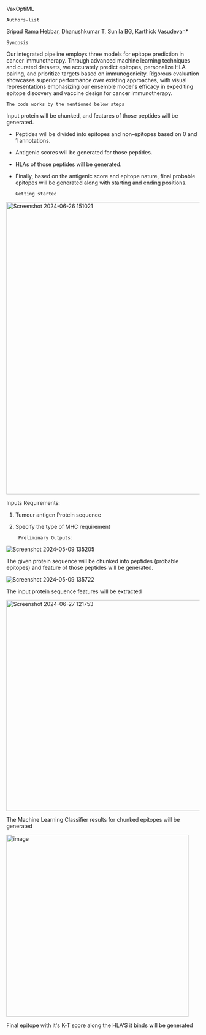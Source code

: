 VaxOptiML

    Authors-list
  Sripad Rama Hebbar, Dhanushkumar T, Sunila BG,  Karthick Vasudevan*


    Synopsis 

Our integrated pipeline employs three models for epitope prediction in cancer immunotherapy. Through advanced machine learning techniques and curated datasets, we accurately predict epitopes, personalize HLA pairing, and prioritize targets based on immunogenicity. Rigorous evaluation showcases superior performance over existing approaches, with visual representations emphasizing our ensemble model's efficacy in expediting epitope discovery and vaccine design for cancer immunotherapy. 

    The code works by the mentioned below steps  

Input protein will be chunked, and features of those peptides will be generated.

- Peptides will be divided into epitopes and non-epitopes based on 0 and 1 annotations.
- Antigenic scores will be generated for those peptides.
- HLAs of those peptides will be generated.
- Finally, based on the antigenic score and epitope nature, final probable epitopes will be generated along with starting and ending positions.





      Getting started
  
 <img width="763" alt="Screenshot 2024-06-26 151021" src="https://github.com/danukumar111999/VaxOptiML/assets/172895426/a1e793ce-372f-416a-8602-1f0bf10b3acd">






Inputs Requirements:
1. Tumour antigen Protein sequence
2. Specify the type of MHC requirement
   

        Preliminary Outputs:
![Screenshot 2024-05-09 135205](https://github.com/sripad2020/aaa/assets/59697056/bbe98dba-cc77-46ce-82a2-e3c21baca954)


The given protein sequence will be chunked into peptides (probable epitopes)  and feature of those peptides will be generated.


![Screenshot 2024-05-09 135722](https://github.com/sripad2020/aaa/assets/59697056/d4ee347d-5d37-4364-aa27-fc70f6bcd06e)


The input protein sequence features will be extracted


<img width="551" alt="Screenshot 2024-06-27 121753" src="https://github.com/Genomicsinsights/VaxOptiML/assets/173452018/25b91d9b-eaf0-425c-82c2-6ce951e9ea4a">


The Machine Learning Classifier results for chunked epitopes will be generated 


<img width="475" alt="image" src="https://github.com/danukumar111999/VaxOptiML/assets/172895426/09a69051-805e-473a-8713-8f24cf3addef">


Final  epitope with it's K-T score along the HLA'S it binds will be generated
